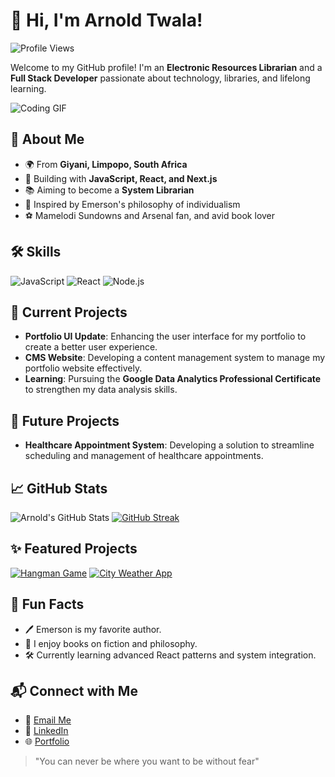 # 👋 Hi, I'm Arnold Twala!

![Profile Views](https://komarev.com/ghpvc/?username=arnoldtwl&style=flat-square)

Welcome to my GitHub profile! I'm an **Electronic Resources Librarian** and a **Full Stack Developer** passionate about technology, libraries, and lifelong learning.

![Coding GIF](https://media.giphy.com/media/LmNwrBhejkK9EFP504/giphy.gif)

## 🚀 About Me
- 🌍 From **Giyani, Limpopo, South Africa**
- 🔧 Building with **JavaScript, React, and Next.js**
- 📚 Aiming to become a **System Librarian**
- 🌟 Inspired by Emerson's philosophy of individualism
- ⚽ Mamelodi Sundowns and Arsenal fan, and avid book lover

## 🛠️ Skills
![JavaScript](https://img.shields.io/badge/JavaScript-F7DF1E?style=for-the-badge&logo=javascript&logoColor=black)
![React](https://img.shields.io/badge/React-61DAFB?style=for-the-badge&logo=react&logoColor=black)
![Node.js](https://img.shields.io/badge/Node.js-339933?style=for-the-badge&logo=node.js&logoColor=white)

## 💼 Current Projects
- **Portfolio UI Update**: Enhancing the user interface for my portfolio to create a better user experience.
- **CMS Website**: Developing a content management system to manage my portfolio website effectively.
- **Learning**: Pursuing the **Google Data Analytics Professional Certificate** to strengthen my data analysis skills.

## 💼 Future Projects
- **Healthcare Appointment System**: Developing a solution to streamline scheduling and management of healthcare appointments.

## 📈 GitHub Stats
![Arnold's GitHub Stats](https://github-readme-stats.vercel.app/api?username=arnoldtwl&show_icons=true&theme=radical)
[![GitHub Streak](https://github-readme-streak-stats-sigma-mauve.vercel.app?user=arnoldtwl&theme=radical)](https://git.io/streak-stats)

## ✨ Featured Projects
[![Hangman Game](https://github-readme-stats.vercel.app/api/pin/?username=arnoldtwl&repo=hangman-game)](https://github.com/arnoldtwl/hangman-game)
[![City Weather App](https://github-readme-stats.vercel.app/api/pin/?username=arnoldtwl&repo=city-weather-app)](https://github.com/arnoldtwl/city-weather-app)

## 🌟 Fun Facts
- 🖊️ Emerson is my favorite author.
- 📖 I enjoy books on fiction and philosophy.
- 🛠️ Currently learning advanced React patterns and system integration.

## 📬 Connect with Me
- 💌 [Email Me](mailto:arnold.twala@example.com)
- 🔗 [LinkedIn](https://linkedin.com/in/arnoldtwl)
- 🌐 [Portfolio](https://arnoldtwl.github.io)

> "You can never be where you want to be without fear"
